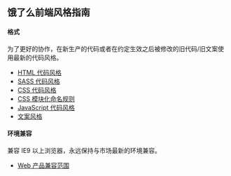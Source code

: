 ## 饿了么前端风格指南

#### 格式

为了更好的协作，在新生产的代码或者在约定生效之后被修改的旧代码/旧文案使用最新的代码风格。

* [HTML 代码风格](https://github.com/ElemeFE/style-guide/blob/master/html.md)
* [SASS 代码风格](https://github.com/ElemeFE/style-guide/blob/master/sass.md)
* [CSS 代码风格](https://github.com/ElemeFE/style-guide/blob/master/css.md)
* [CSS 模块化命名规则](https://github.com/ElemeFE/style-guide/blob/master/css-modulize.md)
* [JavaScript 代码风格](https://github.com/ElemeFE/style-guide/blob/master/javascript.md)
* [文案风格](https://github.com/ElemeFE/style-guide/blob/master/copywriter.md)

#### 环境兼容

兼容 IE9 以上浏览器，永远保持与市场最新的环境兼容。

* [Web 产品兼容范围](./compatibility-web.md)
